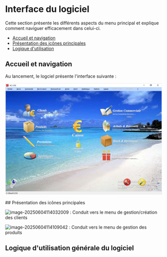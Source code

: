 # Interface du logiciel

Cette section présente les différents aspects du menu principal et explique comment naviguer efficacement dans celui-ci.

- [Accueil et navigation](#accueil-et-navigation)
- [Présentation des icônes principales](#pres)
- [Logique d'utilisation](#logique-d'utilisation)

## Accueil et navigation

Au lancement, le logciel présente l'interface suivante : 

![](img/ecranAccueil.png)







<a id="pres"></a>

## Présentation des icônes principales

![image-20250604114032009](../../documentation/docs/img/image-20250604114032009.png) : Conduit vers le menu de gestion/création des clients

![image-20250604114109042](../../documentation/docs/img/image-20250604114109042.png) : Conduit vers le menu de gestion des produits



## Logique d'utilisation générale du logiciel



